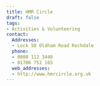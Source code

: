 ```yaml
---
title: HMR Circle
draft: false
tags:
- Activities & Volunteering
contact:
  Addresses:
  - Lock 50 Oldham Road Rochdale
  phone:
  - 0800 112 3440
  - 01706 751 165
  web_addresses:
  - http://www.hmrcircle.org.uk
---
```


